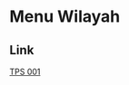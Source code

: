 # Menu Wilayah

## Link

[TPS 001](https://github.com/gigit-pemilu/pemilu-2024-81-maluku/tree/main/pilpres/hitung-suara/sub/81-maluku/sub/07-kepulauan-aru/sub/05-aru-utara-timur-batuley/sub/2009-kobamar/sub/001-tps)

